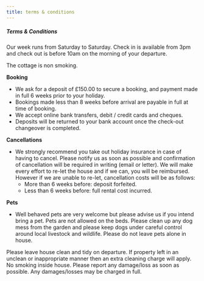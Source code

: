 ```yaml
---
title: terms & conditions
---
```

##### Terms & Conditions

Our week runs from Saturday to Saturday. Check in is available from 3pm and check out is before 10am on the morning of your departure.

The cottage is non smoking.

**Booking**
- We ask for a deposit of £150.00 to secure a booking, and payment made in full 6 weeks prior to your holiday.
- Bookings made less than 8 weeks before arrival are payable in full at time of booking.
- We accept online bank transfers, debit / credit cards and cheques.
- Deposits will be returned to your bank account once the check-out changeover is completed.

**Cancellations**
- We strongly recommend you take out holiday insurance in case of having to cancel. Please notify us as soon as possible and confirmation of cancellation will be required in writing (email or letter). We will make every effort to re-let the house and if we can, you will be reimbursed. However if we are unable to re-let, cancellation costs will be as follows:
  - More than 6 weeks before: deposit forfeited.
  - Less than 6 weeks before: full rental cost incurred.

**Pets**
- Well behaved pets are very welcome but please advise us if you intend bring a pet.  Pets are not allowed on the beds.  Please clean up any dog mess from the garden and please keep dogs under careful control around local livestock and wildlife.  Please do not leave pets alone in house.

Please leave house clean and tidy on departure. If property left in an unclean or inappropriate manner then an extra cleaning charge will apply. No smoking inside house. Please report any damage/loss as soon as possible. Any damages/losses may be charged in full.
